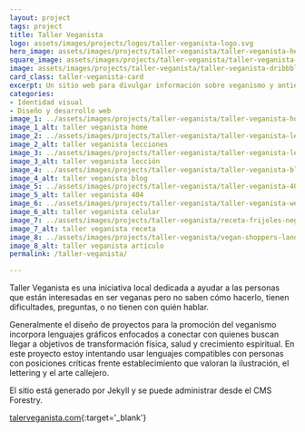 ```yaml
---
layout: project
tags: project
title: Taller Veganista
logo: assets/images/projects/logos/taller-veganista-logo.svg
hero_image: assets/images/projects/taller-veganista/taller-veganista-hero.jpg
square_image: assets/images/projects/taller-veganista/taller-veganista-dribbble.jpg
image: assets/images/projects/taller-veganista/taller-veganista-dribbble.jpg
card_class: taller-veganista-card
excerpt: Un sitio web para divulgar información sobre veganismo y antiespecismo.
categories:
- Identidad visual
- Diseño y desarrollo web
image_1: ../assets/images/projects/taller-veganista/taller-veganista-home.jpg
image_1_alt: taller veganista home
image_2: ../assets/images/projects/taller-veganista/taller-veganista-lessons.jpg
image_2_alt: taller veganista lecciones
image_3: ../assets/images/projects/taller-veganista/taller-veganista-lesson-inside.jpg
image_3_alt: taller veganista lección
image_4: ../assets/images/projects/taller-veganista/taller-veganista-blog.jpg
image_4_alt: taller veganista blog
image_5: ../assets/images/projects/taller-veganista/taller-veganista-404.jpg
image_5_alt: taller veganista 404
image_6: ../assets/images/projects/taller-veganista/taller-veganista-website-mobile.jpg
image_6_alt: taller veganista celular
image_7: ../assets/images/projects/taller-veganista/receta-frijoles-negros-landscape.jpg
image_7_alt: taller veganista receta
image_8: ../assets/images/projects/taller-veganista/vegan-shoppers-landscape.jpg
image_8_alt: taller veganista artículo
permalink: /taller-veganista/

---
```

Taller Veganista es una iniciativa local dedicada a ayudar a las personas que están interesadas en ser veganas pero no saben cómo hacerlo, tienen dificultades, preguntas, o no tienen con quién hablar.

Generalmente el diseño de proyectos para la promoción del veganismo incorpora lenguajes gráficos enfocados a conectar con quienes buscan llegar a objetivos de transformación física, salud y crecimiento espiritual. En este proyecto estoy intentando usar lenguajes compatibles con personas con posiciones críticas frente establecimiento que valoran la ilustración, el lettering y el arte callejero.

El sitio está generado por Jekyll y se puede administrar desde el CMS Forestry.

[talerveganista.com](https://tallerveganista.com/){:target='_blank'}
